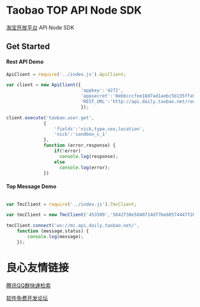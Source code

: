 # Taobao TOP API Node SDK

[淘宝开放平台](http://open.taobao.com/doc2/api_list.htm) API Node SDK

## Get Started

#### Rest API Demo
```js
ApiClient = require('../index.js').ApiClient;

var client = new ApiClient({
                            'appkey':'4272',
                            'appsecret':'0ebbcccfee18d7ad1aebc5b135ffa906',
                            'REST_URL':'http://api.daily.taobao.net/router/rest'
                            });

client.execute('taobao.user.get',
              {
                  'fields':'nick,type,sex,location',
                  'nick':'sandbox_c_1'
              },
              function (error,response) {
                  if(!error)
                    console.log(response);
                  else
                    console.log(error);
              })
```

#### Top Message Demo

```js

var TmcClient = require('../index.js').TmcClient;

var tmcClient = new TmcClient('453509','5642f38e5840714d77beb0574447f204','default');

tmcClient.connect('ws://mc.api.daily.taobao.net/',
    function (message,status) {
        console.log(message);
    });

```

 # 良心友情链接

[腾讯QQ群快速检索](http://u.720life.cn/s/8cf73f7c)

[软件免费开发论坛](http://u.720life.cn/s/bbb01dc0)
